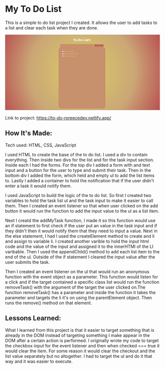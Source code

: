 # My To Do List 


This is a simple to do list project I created. It allows the user to add tasks to a list and clear each task when they are done.

![To Do List Screenshot](images/To-Do-List-screenshot.PNG)


Link to project: https://to-do-roreecedev.netlify.app/


## How It's Made:

Tech used: HTML, CSS, JavaScript

I used HTML to create the base of the to do list. I used a div to contain everything. Then inside two divs for the list and for the task input section. Inside each I had the forms. For the top div I added a form with and text input and a button for the user to type and submit their task. Then in the bottom div I added the form, which held and empty ul to add the list items to. Lastly I added a container to hold the notification that if the user didn't enter a task it would notify them. 

I used JavaScript to build the logic of the to do list. So first I created two variables to hold the task list ul and the task input to make it easier to call them. Then I created an event listener so that when user clicked on the add button it would run the function to add the input value to the ul as a list item. 

Next I creatd the addMyTask function, I made it so this function would use an if statement to first check if the user put an value in the task input and if they didn't then it would notify them that they need to input a value. Next in the else statement, I had I used the createElement method to create and li and assign to variable li. I created another varible to hold the input html code and the value of the input and assigned it to the innerHTMl of the LI varibable. Then I used the appendChild() method to add each list item to the end of the ul. Outside of the if statement I cleared the input value after the user submits the task.

Then I created an event listener on the ul that would run an anonymous function with the event object as a parameter. This function would listen for a click and if the target contained a specific class list would run the function removeTask() with the argument of the target the user clicked on.The function removeTask() has a parameter and inside the function it takes the parameter and targets the li it's on using the parentElement object. Then runs the remove() method on that element. 



## Lessons Learned:

What I learned from this project is that it easier to target something that is already in the DOM instead of targeting something I make appear in the DOM after a certain action is performed.  I originally wrote my code to target the checkbox input for the event listener and then when checked === true it would clear the item. For some reason it would clear the checkout and the list value separately but no altogether. I had to target the ul and do it that way and it was easier to execute.

